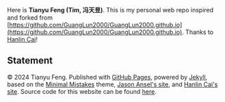 Here is **Tianyu Feng (Tim, 冯天昱)**. This is my personal web repo inspired and forked from [https://github.com/GuangLun2000/GuangLun2000.github.io](https://github.com/GuangLun2000/GuangLun2000.github.io). Thanks to [Hanlin Cai](https://github.com/GuangLun2000)!

## Statement

© 2024 Tianyu Feng. Published with [GitHub Pages](https://pages.github.com/), powered by [Jekyll](https://jekyllrb.com/), based on the [Minimal Mistakes](https://mademistakes.com/) theme, [Jason Ansel's site](https://github.com/jansel/jansel.github.io), and [Hanlin Cai's site](https://github.com/GuangLun2000/GuangLun2000.github.io). Source code for this website can be found [here](https://github.com/fty1777/fty1777.github.io).
